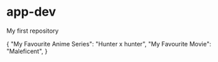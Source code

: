 # app-dev
My first repository

{
"My Favourite Anime Series": "Hunter x hunter",
"My Favourite Movie": "Maleficent",
}
